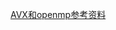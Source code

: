 [AVX和openmp参考资料](http://portal.nacad.ufrj.br/online/intel/compiler_c/common/core/index.htm#GUID-B225E659-E0AD-4AE2-8806-EC5FD0119B01.htm)
